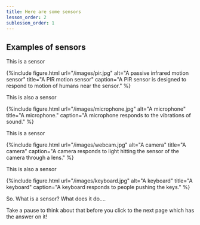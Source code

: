 ```yaml
---
title: Here are some sensors
lesson_order: 2
sublesson_order: 1
---
```

## Examples of sensors

This is a sensor

{%include figure.html url="/images/pir.jpg" alt="A passive infrared motion sensor" title="A PIR motion sensor" caption="A PIR sensor is designed to respond to motion of humans near the sensor." %}

This is also a sensor

{%include figure.html url="/images/microphone.jpg" alt="A microphone" title="A microphone." caption="A microphone responds to the vibrations of sound." %}

This is a sensor

{%include figure.html url="/images/webcam.jpg" alt="A camera" title="A camera" caption="A camera responds to light hitting the sensor of the camera through a lens." %}

This is also a sensor

{%include figure.html url="/images/keyboard.jpg" alt="A keyboard" title="A keyboard" caption="A keyboard responds to people pushing the keys." %}

So. What is a sensor? What does it do....

Take a pause to think about that before you click to the next page which has the answer on it!
